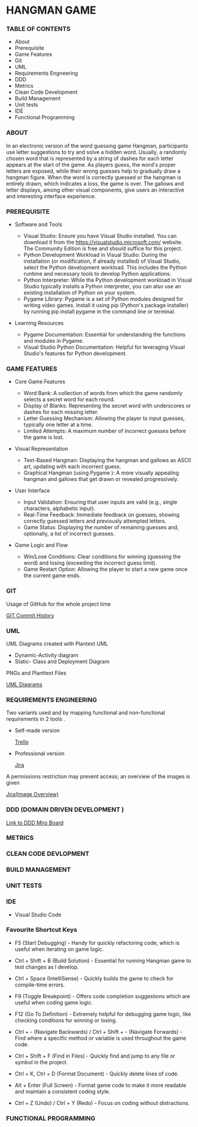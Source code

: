 # HANGMAN GAME

### TABLE OF CONTENTS 
- About
- Prerequisite
- Game Features
- Git
- UML
- Requirements Engneering
- DDD
- Metrics
- Clean Code Development
- Build Management
- Unit tests
- IDE
- Functional Programming
  
### ABOUT
In an electronic version of the word guessing game Hangman, participants use letter suggestions to try and solve a hidden word. Usually, a randomly chosen word that is represented by a string of dashes for each letter appears at the start of the game. As players guess, the word's proper letters are exposed, while their wrong guesses help to gradually draw a hangman figure. When the word is correctly guessed or the hangman is entirely drawn, which indicates a loss, the game is over. The gallows and letter displays, among other visual components, give users an interactive and interesting interface experience.

### PREREQUISITE
- Software and Tools
   - Visual Studio: Ensure you have Visual Studio installed. You can download it from the https://visualstudio.microsoft.com/ website.
     The Community Edition is free and should suffice for this project.
   - Python Development Workload in Visual Studio: During the installation (or modification, if already installed) of Visual Studio,
     select the Python development workload. This includes the Python runtime and necessary tools to develop Python applications.
   - Python Interpreter: While the Python development workload in Visual Studio typically installs a Python interpreter,
      you can also use an existing installation of Python on your system.
   - Pygame Library: Pygame is a set of Python modules designed for writing video games. Install it using pip (Python's package installer)
     by running pip install pygame in the command line or terminal.
     
- Learning Resources
  - Pygame Documentation: Essential for understanding the functions and modules in Pygame.
  - Visual Studio Python Documentation: Helpful for leveraging Visual Studio's features for Python development.
    
### GAME FEATURES
- Core Game Features
  - Word Bank: A collection of words from which the game randomly selects a secret word for each round.
  - Display of Blanks: Representing the secret word with underscores or dashes for each missing letter.
  - Letter Guessing Mechanism: Allowing the player to input guesses, typically one letter at a time.
  - Limited Attempts: A maximum number of incorrect guesses before the game is lost.

- Visual Representation
   - Text-Based Hangman: Displaying the hangman and gallows as ASCII art, updating with each incorrect guess.
   - Graphical Hangman (using Pygame ): A more visually appealing hangman and gallows that get drawn or revealed progressively.
     
- User Interface
   - Input Validation: Ensuring that user inputs are valid (e.g., single characters, alphabetic input).
   - Real-Time Feedback: Immediate feedback on guesses, showing correctly guessed letters and previously attempted letters.
   - Game Status: Displaying the number of remaining guesses and, optionally, a list of incorrect guesses.
     
- Game Logic and Flow
   - Win/Lose Conditions: Clear conditions for winning (guessing the word) and losing (exceeding the incorrect guess limit).
   - Game Restart Option: Allowing the player to start a new game once the current game ends.

### GIT
Usage of GitHub for the whole project time

[GIT Commit History](https://github.com/Ninitharam/Ninitharam/commits/91513ffed749415ea4d3a1662572b54d90d0fdd1)

### UML
UML Diagrams created with Plantext UML

+ Dynamic-Activity diagram
+ Static- Class and Deployment Diagram

PNGs and Planttext Files

[UML Diagrams](https://github.com/Ninitharam/Ninitharam/tree/origin/UML%20Diagrams%20Link)

### REQUIREMENTS ENGINEERING
Two variants used and by mapping functional and non-functional requirements in 2 tools .

- Self-made version
    
  [Trello](https://trello.com/b/7pobofqu/hangman-game)
  
- Professional version 
  
  [Jira](https://softwaredevelopmentproject.atlassian.net/jira/software/projects/HG/boards/3)

 A permissions restriction may prevent access; an overview of the images is given

 [Jira(Image Overview)](https://github.com/Ninitharam/Ninitharam/tree/origin/JIRA)

 
### DDD (DOMAIN DRIVEN DEVELOPMENT )

[Link to DDD Miro Board ](https://miro.com/app/board/uXjVN9lL9H8=/?share_link_id=452751581660)
### METRICS
### CLEAN CODE DEVLOPMENT
### BUILD MANAGEMENT
### UNIT TESTS
### IDE 
+ Visual Studio Code
  
### Favourite Shortcut Keys

+ F5 (Start Debugging) - Handy for quickly refactoring code, which is useful when iterating on game logic.

+ Ctrl + Shift + B (Build Solution) - Essential for running  Hangman game to test changes as I develop.

+ Ctrl + Space (IntelliSense) - Quickly builds the game to check for compile-time errors.

+ F9 (Toggle Breakpoint) - Offers code completion suggestions which are useful when coding game logic.

+ F12 (Go To Definition) - Extremely helpful for debugging game logic, like checking conditions for winning or losing.

+ Ctrl + - (Navigate Backwards) / Ctrl + Shift + - (Navigate Forwards) - Find where a specific method or variable is used throughout the game code.

+ Ctrl + Shift + F (Find in Files) - Quickly find and jump to any file or symbol in the project.

+ Ctrl + K, Ctrl + D (Format Document) - Quickly delete lines of code.

+ Alt + Enter (Full Screen) - Format game code to make it more readable and maintain a consistent coding style.

+ Ctrl + Z (Undo) / Ctrl + Y (Redo) - Focus on coding without distractions.

### FUNCTIONAL PROGRAMMING
  
